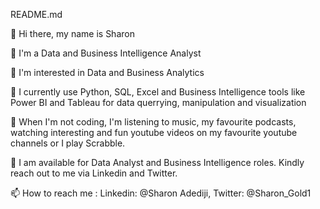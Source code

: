 README.md


👋 Hi there, my name is Sharon

👋 I'm a Data and Business Intelligence Analyst

👀 I'm interested in Data and Business Analytics

🌱 I currently use Python, SQL, Excel and Business Intelligence tools like Power BI and Tableau for data querrying, manipulation and visualization

🎥 When I'm not coding, I'm listening to music, my favourite podcasts, watching interesting and fun youtube videos on my favourite youtube channels or I play Scrabble. 

💞️ I am available for Data Analyst and Business Intelligence roles. Kindly reach out to me via Linkedin and Twitter.

📫 How to reach me : Linkedin: @Sharon Adediji, Twitter: @Sharon_Gold1
